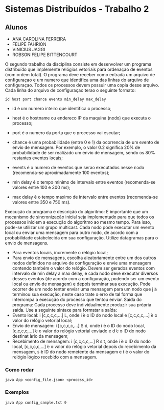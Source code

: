 # Sistemas Distribuídos - Trabalho 2

## Alunos

- ANA CAROLINA FERREIRA
- FELIPE FAHRION
- VINICIUS JAGGI
- ROBSON FELIPE BITTENCOURT


O segundo trabalho da disciplina consiste em desenvolver um programa distribuído que implemente relógios vetoriais para ordenaçao de eventos (com ordem total). 
O programa deve receber como entrada um arquivo de configuraçao e um numero que identifica uma das linhas do arquivo de configuraçao. 
Todos os processos devem possuir uma copia desse arquivo. Cada linha do arquivo de configuraçao terao o seguinte formato:

```
id host port chance events min_delay max_delay
```

-  id é um numero inteiro que identifica o processo;

-  host é o hostname ou endereco IP da maquina (nodo) que executa o processo;
-  port é o numero da porta que o processo vai escutar;
-  chance é uma probabilidade (entre 0 e 1) da ocorrencia de um evento de envio de mensagem. Por exemplo, o valor 0.2 significa 20% de probabilidade de ser realizado um envio de mensagem, sendo os 80% restantes eventos locais;
-  events é o numero de eventos que serao executados nesse nodo (recomenda-se aproximadamente 100 eventos);
-  min delay é o tempo minimo de intervalo entre eventos (recomenda-se valores entre 100 e 300 ms);
-  max delay é o tempo maximo de intervalo entre eventos (recomenda-se valores entre 350 e 750 ms).

Execução do programa e descrição do algoritmo:
 ́E importante que um mecanismo de sincronização inicial seja implementado para que todos os processos iniciem a execução do algoritmo ao mesmo
tempo. Para isso, pode-se utilizar um grupo multicast. Cada nodo pode executar um evento local ou enviar uma mensagem para outro nodo, de acordo com a probabilidade estabelecida em sua configuração. Utilize datagramas
para o envio de mensagens.
-  Para eventos locais, incremente o relógio local;
-  Para envio de mensagens, escolha aleatoriamente entre um dos outros
nodos definidos no arquivo de configuração e envie uma mensagem contendo também o valor do relógio.
Devem ser gerados eventos com intervalo de min delay a max delay, e cada nodo deve executar diversos desses eventos (de acordo com a configuração,
podendo ser um evento local ou envio de mensagem) e depois terminar sua
execução. Pode ocorrer de um nodo tentar enviar uma mensagem para um
nodo que j ́a terminou sua execução, neste caso trate o erro de tal forma que
interrompa a execução do processo que tentou enviar.
Saída do programa:
Cada processo deve individualmente produzir sua própria saída. Use a
seguinte sintaxe para formatar a saída:
-  Evento local: i [c,c,c,c,...] L, onde i  ́e o ID do nodo local e [c,c,c,c,...]
 ́e o valor do relógio vetorial local;
-  Envio de mensagem: i [c,c,c,c,...] S d, onde i  ́e o ID do nodo local,
[c,c,c,c,...]  ́e o valor do relógio vetorial enviado e d  ́e o ID do nodo
destinat ́ario da mensagem;
-  Recebimento de mensagem: i [c,c,c,c,...] R s t, onde i  ́e o ID do nodo
local, [c,c,c,c,...]  ́e o valor do relógio vetorial depois do recebimento
da mensagem, s  ́e ID do nodo remetente da mensagem e t  ́e o valor do
relógio lógico recebido com a mensagem.

### Como rodar

```
java App <config_file.json> <process_id>

```

### Exemplos

```
java App config_sample.txt 0

```